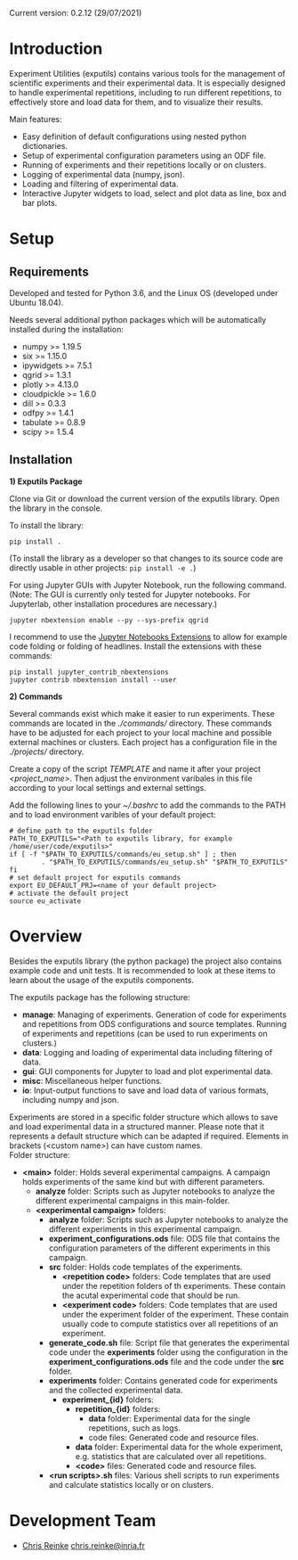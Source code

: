 
Current version: 0.2.12 (29/07/2021)

# Introduction

Experiment Utilities (exputils) contains various tools for the management of scientific experiments and their experimental data.
It is especially designed to handle experimental repetitions, including to run different repetitions, to effectively store and load data for them, and to visualize their results.  
 
Main features:
* Easy definition of default configurations using nested python dictionaries.
* Setup of experimental configuration parameters using an ODF file.
* Running of experiments and their repetitions locally or on clusters.
* Logging of experimental data (numpy, json).
* Loading and filtering of experimental data.
* Interactive Jupyter widgets to load, select and plot data as line, box and bar plots.  

# <a name="setup"></a>Setup

## <a name="requirements"></a>Requirements

Developed and tested for Python 3.6, and the Linux OS (developed under Ubuntu 18.04).

Needs several additional python packages which will be automatically installed during the installation:
* numpy >= 1.19.5
* six >= 1.15.0
* ipywidgets >= 7.5.1
* qgrid >= 1.3.1
* plotly >= 4.13.0
* cloudpickle >= 1.6.0
* dill >= 0.3.3
* odfpy >= 1.4.1
* tabulate >= 0.8.9
* scipy >= 1.5.4

## Installation

__1) Exputils Package__

Clone via Git or download the current version of the exputils library.
Open the library in the console.  

To install the library:

`pip install .`

(To install the library as a developer so that changes to its source code are directly usable in other projects:
`pip install -e .`)

For using Jupyter GUIs with Jupyter Notebook, run the following command.
(Note: The GUI is currently only tested for Jupyter notebooks. For Jupyterlab, other installation procedures are necessary.)

`jupyter nbextension enable --py --sys-prefix qgrid`

I recommend to use the [Jupyter Notebooks Extensions](https://github.com/ipython-contrib/jupyter_contrib_nbextensions) to allow for example code folding or folding of headlines.
Install the extensions with these commands:

`pip install jupyter_contrib_nbextensions` \
`jupyter contrib nbextension install --user`

__2) Commands__

Several commands exist which make it easier to run experiments.
These commands are located in the *./commands/* directory.
These commands have to be adjusted for each project to your local machine and possible external machines or clusters.
Each project has a configuration file in the *./projects/* directory.

Create a copy of the script *TEMPLATE* and name it after your project *<project_name>*.
Then adjust the environment varibales in this file according to your local settings and external settings.
 
Add the following lines to your *~/.bashrc* to add the commands to the PATH and to load environment varibles of your default project:
 
    # define path to the exputils folder
    PATH_TO_EXPUTILS="<Path to exputils library, for example /home/user/code/exputils>"
    if [ -f "$PATH_TO_EXPUTILS/commands/eu_setup.sh" ] ; then
            . "$PATH_TO_EXPUTILS/commands/eu_setup.sh" "$PATH_TO_EXPUTILS"
    fi
    # set default project for exputils commands
    export EU_DEFAULT_PRJ=<name of your default project>
    # activate the default project
    source eu_activate

# <a name="overview"></a>Overview

Besides the exputils library (the python package) the project also contains example code and unit tests. 
It is recommended to look at these items to learn about the usage of the exputils components. 

The exputils package has the following structure:
 - **manage**: Managing of experiments. Generation of code for experiments and repetitions from ODS configurations and source templates. Running of experiments and repetitions (can be used to run experiments on clusters.)   
 - **data**: Logging and loading of experimental data including filtering of data. 
 - **gui**: GUI components for Jupyter to load and plot experimental data.
 - **misc**: Miscellaneous helper functions.
 - **io**: Input-output functions to save and load data of various formats, including numpy and json.

Experiments are stored in a specific folder structure which allows to save and load experimental data in a structured manner.
Please note that  it represents a default structure which can be adapted if required.
Elements in brackets (\<custom name>\) can have custom names.   
Folder structure:
 * **\<main\>** folder: Holds several experimental campaigns. A campaign holds experiments of the same kind but with different parameters.
    * **analyze** folder: Scripts such as Jupyter notebooks to analyze the different experimental campaigns in this main-folder.
    * **\<experimental campaign\>** folders:
        * **analyze** folder: Scripts such as Jupyter notebooks to analyze the different experiments in this experimental campaign. 
        * **experiment_configurations.ods** file: ODS file that contains the configuration parameters of the different experiments in this campaign.
        * **src** folder: Holds code templates of the experiments.
            * **\<repetition code\>** folders: Code templates that are used under the repetition folders of th experiments. These contain the acutal experimental code that should be run.
            * **\<experiment code\>** folders: Code templates that are used under the experiment folder of the experiment. These contain usually code to compute statistics over all repetitions of an experiment.
        * **generate_code.sh** file: Script file that generates the experimental code under the **experiments** folder using the configuration in the **experiment_configurations.ods** file and the code under the **src** folder.               
        * **experiments** folder: Contains generated code for experiments and the collected experimental data.
            * **experiment_{id}** folders:
                * **repetition_{id}** folders:
                    * **data** folder: Experimental data for the single repetitions, such as logs.
                    * code files: Generated code and resource files.
                * **data** folder: Experimental data for the whole experiment, e.g. statistics that are calculated over all repetitions.   
                * **\<code\>** files: Generated code and resource files.
        * **\<run scripts\>.sh** files: Various shell scripts to run experiments and calculate statistics locally or on clusters.

# <a name="team-members"></a>Development Team

* [Chris Reinke](http:www.scirei.net) <chris.reinke@inria.fr>